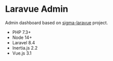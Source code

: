 # Laravue Admin

Admin dashboard based on [sigma-laravue](https://github.com/alex-unruh/sigma-laravue) project.

- PHP 7.3+
- Node 14+
- Laravel 8.4
- Inertia.js 2.2
- Vue.js 3.1
